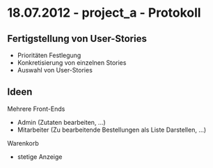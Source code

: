 18.07.2012 - project_a - Protokoll
====================


Fertigstellung von User-Stories
---------------------
- Prioritäten Festlegung
- Konkretisierung von einzelnen Stories
- Auswahl von User-Stories
	
		
Ideen
---------------------

Mehrere Front-Ends
- Admin (Zutaten bearbeiten, ...)
- Mitarbeiter (Zu bearbeitende Bestellungen als Liste Darstellen, ...)
	
Warenkorb
- stetige Anzeige	
	
